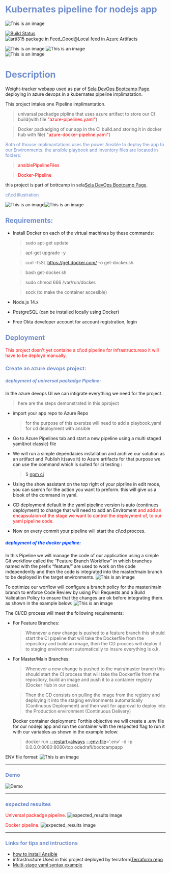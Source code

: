 # <font color=#728FCE>Kubernates pipeline for nodejs app</font>





![This is an image](images/ci_cd-pipeline.png)

[![Build Status](https://dev.azure.com/odedrafi35/bootcamp-app/_apis/build/status/bootcamp-app?branchName=master)](https://dev.azure.com/odedrafi35/bootcamp-app/_build/latest?definitionId=7&branchName=master)  [![arti315 package in Feed_Good@Local feed in Azure Artifacts](https://feeds.dev.azure.com/odedrafi35/4a4ba2b7-9d9a-4fd5-b166-f4ed9948c80b/_apis/public/Packaging/Feeds/Feed_Good@Local/Packages/77bc383b-cc35-4f74-a078-9b893b7e4f86/Badge)](https://dev.azure.com/odedrafi35/bootcamp-app/_artifacts/feed/Feed_Good@Local/UPack/arti315/0.0.1)

![This is an image](https://open-source-guide.com/var/site_smile/storage/images/guide-os/actualites/le-moteur-docker-disponible-en-version-20-10/869332-1-fre-FR/Le-moteur-Docker-disponible-en-version-20.10_actualite_home.png) ![This is an image](images/512px-Node.js_logo.png)    
![This is an image](images/Ansible_logo.png)

# <font color=#728FCE>Description</font>

Weight-tracker webapp used as par of [Sela DevOps Bootcamp Page](https://rhinops.io/bootcamp). deploying in azure devops in a kubernates pipeline implimatation.

This project intales one Pipeline implimantation.
> univarsal packadge pipline that uses azure artifact to store our CI build(with file<span style="color:red"> "azure-pipelines.yaml"</span>)

> Docker packadging of our app in the CI build.and storing it in docker hub with file(<span style="color:red"> "azure-docker-pipeline.yaml"</span>)

<font color=#728FCE>Both of thouse implimantations uses the power Ansible to deploy the app to our Environments. the ansible playbook and inventory files are located in folders:</font>
> <span style="color:red"> ansiblePipelineFiles</span>

> <span style="color:red"> Docker-Pipeline</span>

this project is part of bottcamp in sela[Sela DevOps Bootcamp Page](https://rhinops.io/bootcamp).


<font color=#728FCE>ci\cd illustration</font>

![This is an image](images/docker-cicd.png)![This is an image](images/project-cicd.png)

## <font color=#728FCE>Requirements:</font>

- Install Docker on each of the virtual machines by these commands:
  >sudo apt-get update 

  >apt-get upgrade -y

  >curl -fsSL https://get.docker.com/ -o get-docker.sh

  >bash get-docker.sh

  >sudo chmod 666 /var/run/docker.
  
  >sock (to make the container accesible)  
- Node.js 14.x 
- PostgreSQL (can be installed locally using Docker)
- Free Okta developer account for account registration, login
## <font color=#728FCE>Deployment</font>

<span style="color:red">This project dosn't yet containe a ci\cd pipeline for infrastructureso it will have to be deployd manually.</span>
### <font color=#728FCE>Create an azure devops project:</font>
##### <font color=#728FCE>deployment of universal packadge Pipeline:</font>
In the azure devops UI we can intigrate everything we need for the project .

> here are the steps demonstrated in this pproject

- import your app repo to Azure Repo
  > for the purpose of this exersize will need to add
  > a playbook.yaml for cd deployment with ansible
- Go to Azure Pipelines tab and start a new pipeline using a multi staged yaml(not classic) file
- We will run a simple dependacies installation and archive our solution as an artifact and Publish it(save it) to Azure artifacts
  for that purpose we can use the command which is suited for ci testing :

  > $ [npm ci](https://docs.npmjs.com/cli/v8/commands/npm-ci)

- Using the show assistant on the top right of your piprline in edit mode, you can saerch for the action you want to preform. this will give us a blook of the command in yaml.
- CD deployment default in the yaml pipeline version is auto (continues deployment) to change that will need to add an Enviroment <span style="color:red">and add an encapsulaion of the stage we want to control the deployment of, to our yaml pipeline code.</span>
- Now on every commit your pipeline will start the ci\cd procces.
##### <font color=#0046FF>deployment of the docker pipeline:</font>
In this Pipeline we will manage the code of our application using a simple Git workflow called the “Feature Branch Workflow” in which branches named with the prefix “feature/” are used to work on the code independently and then the code is integrated into the master/main branch to be deployed in the target environments.
![This is an image](images/feature-branch.png)

To optimize our worflow will configure a branch policy for the master/main branch to enforce Code Review by using Pull Requests and a Build Validation Policy to ensure that the changes are ok before integrating them. as shown in the example below:
![This is an image](images/branch_policies_and_build_validation.jpg)

The CI/CD process will meet the following requirements:

- For Feature Branches:
   >Whenever a new change is pushed to a feature branch this should start the CI pipeline that will take the Dockerfile from the repository and build an image, then the CD procces will deploy it to staging environment automatically to insure everything is o.k.
- For Master/Main Branches:
  >Whenever a new change is pushed to the main/master branch this should start the CI process that will take the Dockerfile from the repository, build an image and push it to a container registry (Docker Hub in our case).
  
  >Then the CD consists on pulling the image from the registry and deploying it into the staging environments automatically (Continuous Deployment) and then wait for approval to deploy into the Production environment (Continuous Delivery)


  Docker container deployment:
  Forthis objective we will create a .env file for our nodejs app 
  and run the container with the respected flag to run it with our variables as shown in the example below:
  > docker run [--restart=always](https://docs.docker.com/config/containers/start-containers-automatically/) [--env-file](https://docs.docker.com/compose/env-file/)='.env' -d -p 0.0.0.0:8080:8080/tcp odedrafi/bootcampapp

ENV file format:
![This is an image](images/ENV_example.jpg)

---

### <font color=#728FCE>Demo</font>


![Demo](docs/build-weight-tracker-app-demo.gif)

---

### <font color=#728FCE>expected resultes</font>

<span style="color:red">Universal packadge pipeline.</span>
![expected_results image](images/expected_results.jpg)

<span style="color:red">Docker pipeline.</span>
![expected_results image](images/Docker_Pipeline_results.jpg)

---

### <font color=#728FCE>Links for tips and intructions</font>

- [how to install Ansible](https://gitlab.com/ansible-workshop/labs/lab06)
- infrastructure Used in this project deployed by terraform[Terraform repo](https://github.com/odedrafi/SelaBootcampWeek5Terraform.git)
- [Multi-stage yaml syntax example](https://docs.microsoft.com/en-us/azure/devops/pipelines/process/stages?view=azure-devops&tabs=yaml)




